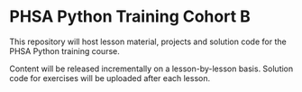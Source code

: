 # PHSA Python Training Cohort B

This repository will host lesson material, projects and solution code for the PHSA Python training course.

Content will be released incrementally on a lesson-by-lesson basis. Solution code for exercises will be uploaded after each lesson.
